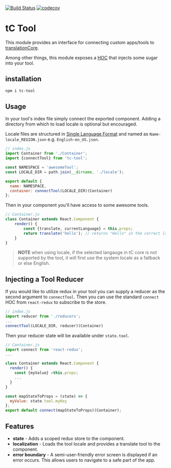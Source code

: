 [![Build Status](https://travis-ci.org/translationCoreApps/tc-tool.svg?branch=master)](https://travis-ci.org/translationCoreApps/tc-tool)
[![codecov](https://codecov.io/gh/translationCoreApps/tc-tool/branch/master/graph/badge.svg)](https://codecov.io/gh/translationCoreApps/tc-tool)

# tC Tool

This module provides an interface for connecting custom apps/tools
to [translationCore](https://github.com/unfoldingWord-dev/translationCore).

Among other things, this module exposes a [HOC](https://reactjs.org/docs/higher-order-components.html)
that injects some sugar into your tool.

## installation

```bash
npm i tc-tool
```

## Usage

In your tool's index file simply connect the exported component.
Adding a directory from which to load locale is optional but encouraged.

Locale files are structured in [Single Language Format](https://ryandrewjohnson.github.io/react-localize-redux/formatting-translation-data/)
and named as `Name-locale_REGION.json` e.g. `English-en_US.json`.
```js
// index.js
import Container from './Container';
import {connectTool} from 'tc-tool';

const NAMESPACE = 'awesomeTool';
const LOCALE_DIR = path.join(__dirname, './locale');

export default {
  name: NAMESPACE,
  container: connectTool(LOCALE_DIR)(Container)
};
```

Then in your component you'll have access to some awesome tools.
```js
// Container.js
class Container extends React.Component {
    render() {
        const {translate, currentLanguage} = this.props;
        return translate('hello'); // returns "Hello" in the correct language
    }
}
```

> **NOTE** when using locale, if the selected langauge in tC core is not supported by
> the tool, it will first use the system locale as a fallback or else English.

## Injecting a Tool Reducer

If you would like to utilize redux in your tool you can supply a reducer as the second argument
to `connectTool`. Then you can use the standard `connect` HOC from `react-redux` to subscribe to the store.

```js
// index.js
import reducer from './reducers';
...
connectTool(LOCALE_DIR, reducer)(Container)
```

Then your reducer state will be available under `state.tool`.
```js
// Container.js
import connect from 'react-redux';
...

class Container extends React.Component {
  render() {
    const {myValue} =this.props;
    ...
  }
}

const mapStateToProps = (state) => {
  myValue: state.tool.myKey
};
export default connect(mapStateToProps)(Container);
```

## Features

* **state** - Adds a scoped redux store to the component.
* **localization** - Loads the tool locale and provides a translate tool to the component.
* **error boundary** - A semi-user-friendly error screen is displayed if an error occurs. This allows users to navigate to a safe part of the app.
